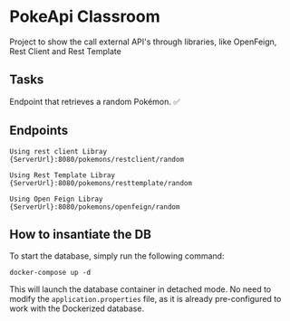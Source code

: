 # PokeApi Classroom

Project to show the call external API's through libraries, like OpenFeign, Rest Client and Rest Template

## Tasks
  Endpoint that retrieves a random Pokémon. ✅



## Endpoints

    Using rest client Libray
    {ServerUrl}:8080/pokemons/restclient/random

    Using Rest Template Libray
    {ServerUrl}:8080/pokemons/resttemplate/random

    Using Open Feign Libray
    {ServerUrl}:8080/pokemons/openfeign/random

## How to insantiate the DB

To start the database, simply run the following command:

`
  docker-compose up -d
`

This will launch the database container in detached mode. No need to modify the `application.properties` file, as it is already pre-configured to work with the Dockerized database.

